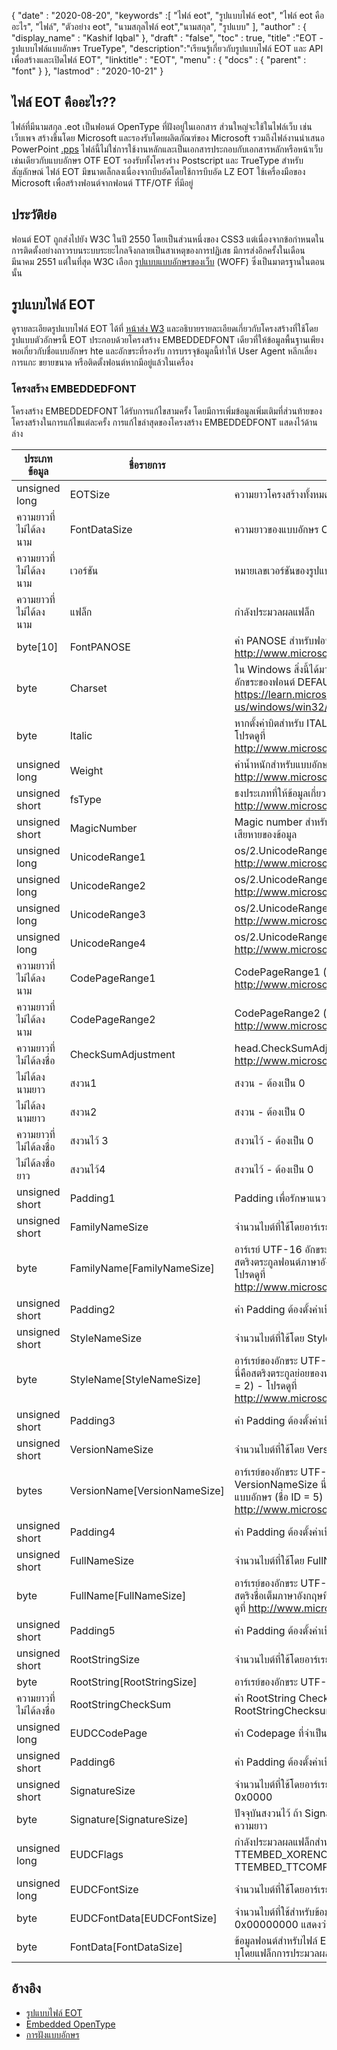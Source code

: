 {
  "date" : "2020-08-20",
  "keywords" :[ "ไฟล์ eot", "รูปแบบไฟล์ eot", "ไฟล์ eot คืออะไร", "ไฟล์", "ตัวอย่าง eot", "นามสกุลไฟล์ eot","นามสกุล", "รูปแบบ" ],
  "author" : {
    "display_name" : "Kashif Iqbal"
},
  "draft" : "false",
  "toc" : true,
  "title" :"EOT - รูปแบบไฟล์แบบอักษร TrueType",
  "description":"เรียนรู้เกี่ยวกับรูปแบบไฟล์ EOT และ API เพื่อสร้างและเปิดไฟล์ EOT",
  "linktitle" : "EOT",
  "menu" : {
    "docs" : {
      "parent" : "font"
}
},
  "lastmod" : "2020-10-21"
}

## ไฟล์ EOT คืออะไร??

ไฟล์ที่มีนามสกุล .eot เป็นฟอนต์ OpenType ที่ฝังอยู่ในเอกสาร ส่วนใหญ่จะใช้ในไฟล์เว็บ เช่น เว็บเพจ สร้างขึ้นโดย Microsoft และรองรับโดยผลิตภัณฑ์ของ Microsoft รวมถึงไฟล์งานนำเสนอ PowerPoint [.pps](/th/presentation/pps) ไฟล์นี้ไม่ใช่การใช้งานหลักและเป็นเอกสารประกอบกับเอกสารหลักหรือหน้าเว็บ เช่นเดียวกับแบบอักษร OTF EOT รองรับทั้งโครงร่าง Postscript และ TrueType สำหรับสัญลักษณ์ ไฟล์ EOT มีขนาดเล็กลงเนื่องจากบีบอัดโดยใช้การบีบอัด LZ EOT ใช้เครื่องมือของ Microsoft เพื่อสร้างฟอนต์จากฟอนต์ TTF/OTF ที่มีอยู่

## ประวัติย่อ

ฟอนต์ EOT ถูกส่งไปยัง W3C ในปี 2550 โดยเป็นส่วนหนึ่งของ CSS3 แต่เนื่องจากข้อกำหนดในการติดตั้งอย่างถาวรบนระบบระยะไกลจึงกลายเป็นสาเหตุของการปฏิเสธ มีการส่งอีกครั้งในเดือนมีนาคม 2551 แต่ในที่สุด W3C เลือก [รูปแบบแบบอักษรของเว็บ](/th/font/woff/) (WOFF) ซึ่งเป็นมาตรฐานในตอนนั้น

## รูปแบบไฟล์ EOT

ดูรายละเอียดรูปแบบไฟล์ EOT ได้ที่ [หน้าส่ง W3](https://www.w3.org/Submission/EOT/#FileFormat) และอธิบายรายละเอียดเกี่ยวกับโครงสร้างที่ใช้โดยรูปแบบตัวอักษรนี้ EOT ประกอบด้วยโครงสร้าง EMBEDDEDFONT เดียวที่ให้ข้อมูลพื้นฐานเพียงพอเกี่ยวกับชื่อแบบอักษร hte และอักขระที่รองรับ การบรรจุข้อมูลนี้ทำให้ User Agent หลีกเลี่ยงการแกะ ขยายขนาด หรือติดตั้งฟอนต์หากมีอยู่แล้วในเครื่อง

### โครงสร้าง EMBEDDEDFONT
โครงสร้าง EMBEDDEDFONT ได้รับการแก้ไขสามครั้ง โดยมีการเพิ่มข้อมูลเพิ่มเติมที่ส่วนท้ายของโครงสร้างในการแก้ไขแต่ละครั้ง การแก้ไขล่าสุดของโครงสร้าง EMBEDDEDFONT แสดงไว้ด้านล่าง

|ประเภทข้อมูล|ชื่อรายการ|รายละเอียด|
---|---|---|
|unsigned long|EOTSize|ความยาวโครงสร้างทั้งหมดเป็นไบต์ (รวมถึงข้อมูลสตริงและแบบอักษร)|
|ความยาวที่ไม่ได้ลงนาม|FontDataSize|ความยาวของแบบอักษร OpenType (FontData) ในหน่วยไบต์|
|ความยาวที่ไม่ได้ลงนาม|เวอร์ชัน|หมายเลขเวอร์ชันของรูปแบบนี้ - 0x00020002|
|ความยาวที่ไม่ได้ลงนาม|แฟล็ก|กำลังประมวลผลแฟล็ก|
|byte[10]|FontPANOSE|ค่า PANOSE สำหรับฟอนต์นี้ - โปรดดูที่ http://www.microsoft.com/typography/otspec/os2.htm#pan|
|byte|Charset|ใน Windows สิ่งนี้ได้มาจาก TEXTMETRIC.tmCharSet ค่านี้ระบุชุดอักขระของฟอนต์ DEFAULT_CHARSET (0x01) ระบุว่าไม่มีการตั้งค่า - ดู https://learn.microsoft.com/en-us/windows/win32/api/wingdi/ns-wingdi-textmetrica|
|byte|Italic|หากตั้งค่าบิตสำหรับ ITALIC ใน OS/2.fsSelection ค่าจะเป็น 0x01 - โปรดดูที่ http://www.microsoft.com/typography/otspec/os2.htm#fss|
|unsigned long|Weight|ค่าน้ำหนักสำหรับแบบอักษรนี้ - โปรดดูที่ http://www.microsoft.com/typography/otspec/os2.htm#wtc|
|unsigned short|fsType|ธงประเภทที่ให้ข้อมูลเกี่ยวกับสิทธิ์ในการฝัง - โปรดดูที่ http://www.microsoft.com/typography/otspec/os2.htm#fst|
|unsigned short|MagicNumber|Magic number สำหรับไฟล์ EOT - 0x504C. ใช้ในการตรวจสอบความเสียหายของข้อมูล|
|unsigned long|UnicodeRange1|os/2.UnicodeRange1 (บิต 0-31) - ดู http://www.microsoft.com/typography/otspec/os2.htm#ur|
|unsigned long|UnicodeRange2|os/2.UnicodeRange2 (บิต 32-63) - ดู http://www.microsoft.com/typography/otspec/os2.htm#ur|
|unsigned long|UnicodeRange3|os/2.UnicodeRange3 (บิต 64-95) - ดู http://www.microsoft.com/typography/otspec/os2.htm#ur|
|unsigned long|UnicodeRange4|os/2.UnicodeRange4 (บิต 96-127) - ดู http://www.microsoft.com/typography/otspec/os2.htm#ur|
|ความยาวที่ไม่ได้ลงนาม|CodePageRange1|CodePageRange1 (บิต 0-31) - ดู http://www.microsoft.com/typography/otspec/os2.htm#cpr|
|ความยาวที่ไม่ได้ลงนาม|CodePageRange2|CodePageRange2 (บิต 32-63) - ดู http://www.microsoft.com/typography/otspec/os2.htm#cpr|
|ความยาวที่ไม่ได้ลงชื่อ|CheckSumAdjustment|head.CheckSumAdjustment - ดูที่ http://www.microsoft.com/typography/otspec/head.htm|
|ไม่ได้ลงนามยาว|สงวน1|สงวน - ต้องเป็น 0|
|ไม่ได้ลงนามยาว|สงวน2|สงวน - ต้องเป็น 0|
|ความยาวที่ไม่ได้ลงชื่อ|สงวนไว้ 3|สงวนไว้ - ต้องเป็น 0|
|ไม่ได้ลงชื่อยาว|สงวนไว้4|สงวนไว้ - ต้องเป็น 0|
|unsigned short|Padding1|Padding เพื่อรักษาแนวยาว ค่าการเติมจะต้องตั้งค่าเป็น 0x0000 เสมอ|
|unsigned short|FamilyNameSize|จำนวนไบต์ที่ใช้โดยอาร์เรย์ FamilyName|
|byte|FamilyName[FamilyNameSize]|อาร์เรย์ UTF-16 อักขระที่มีความยาวเท่ากับ FamilyNameSize ไบต์ นี่คือสตริงตระกูลฟอนต์ภาษาอังกฤษที่พบในตารางชื่อของฟอนต์ (ชื่อ ID = 1) - โปรดดูที่ http://www.microsoft.com/typography/otspec/name.htm|
|unsigned short|Padding2|ค่า Padding ต้องตั้งค่าเป็น 0x0000 เสมอ|
|unsigned short|StyleNameSize|จำนวนไบต์ที่ใช้โดย StyleName|
|byte|StyleName[StyleNameSize]|อาร์เรย์ของอักขระ UTF-16 ที่มีความยาวเท่ากับไบต์ของ StyleNameSize นี่คือสตริงตระกูลย่อยของฟอนต์ภาษาอังกฤษที่พบในตารางชื่อของฟอนต์ (ชื่อ ID = 2) - โปรดดูที่ http://www.microsoft.com/typography/otspec/name.htm|
|unsigned short|Padding3|ค่า Padding ต้องตั้งค่าเป็น 0x0000 เสมอ|
|unsigned short|VersionNameSize|จำนวนไบต์ที่ใช้โดย VersionName|
|bytes|VersionName[VersionNameSize]|อาร์เรย์ของอักขระ UTF-16 ที่มีความยาวเท่ากับ Bytes VersionNameSize นี่คือสตริงเวอร์ชันภาษาอังกฤษที่พบในตารางชื่อของแบบอักษร (ชื่อ ID = 5) - โปรดดูที่ http://www.microsoft.com/typography/otspec/name.htm|
|unsigned short|Padding4|ค่า Padding ต้องตั้งค่าเป็น 0x0000 เสมอ|
|unsigned short|FullNameSize|จำนวนไบต์ที่ใช้โดย FullName|
|byte|FullName[FullNameSize]|อาร์เรย์ของอักขระ UTF-16 ที่มีความยาวเท่ากับไบต์ FullNameSize นี่คือสตริงชื่อเต็มภาษาอังกฤษที่พบในตารางชื่อของแบบอักษร (ชื่อ ID = 4) - โปรดดูที่ http://www.microsoft.com/typography/otspec/name.htm|
|unsigned short|Padding5|ค่า Padding ต้องตั้งค่าเป็น 0x0000 เสมอ|
|unsigned short|RootStringSize|จำนวนไบต์ที่ใช้โดยอาร์เรย์ RootString|
|byte|RootString[RootStringSize]|อาร์เรย์ของอักขระ UTF-16 ที่มีความยาวเท่ากับ RootStringSize ไบต์|
|ความยาวที่ไม่ได้ลงชื่อ|RootStringCheckSum|ค่า RootString CheckSum ดูอัลกอริทึมในการประมวลผล RootStringChecksum ด้านล่าง|
|unsigned long|EUDCCodePage|ค่า Codepage ที่จำเป็นสำหรับการสนับสนุนแบบอักษร EUDC|
|unsigned short|Padding6|ค่า Padding ต้องตั้งค่าเป็น 0x0000 เสมอ|
|unsigned short|SignatureSize|จำนวนไบต์ที่ใช้โดยอาร์เรย์ Signature สงวนไว้ในขณะนี้และควรตั้งค่าเป็น 0x0000|
|byte|Signature[SignatureSize]|ปัจจุบันสงวนไว้ ถ้า SignatureSize เป็น 0x0000 แสดงว่าอาร์เรย์นี้ไม่มีความยาว|
|unsigned long|EUDCFlags|กำลังประมวลผลแฟล็กสำหรับฟอนต์ EUDC ค่าทั่วไปอาจเป็น TTEMBED_XORENCRYPTDATA และ TTEMBED_TTCOMPRESSED|
|unsigned long|EUDCFontSize|จำนวนไบต์ที่ใช้โดยอาร์เรย์ Signature|
|byte|EUDCFontData[EUDCFontSize]|จำนวนไบต์ที่ใช้สำหรับข้อมูลแบบอักษร EUDC ถ้า EUDCFontSize เป็น 0x00000000 แสดงว่าอาร์เรย์นี้ไม่มีความยาว|
|byte|FontData[FontDataSize]|ข้อมูลฟอนต์สำหรับไฟล์ EOT นี้ ข้อมูลอาจถูกบีบอัดหรือเข้ารหัส XOR ตามที่ระบุโดยแฟล็กการประมวลผล|

## อ้างอิง

* [รูปแบบไฟล์ EOT](https://www.w3.org/Submission/EOT/)
* [Embedded OpenType](https://en.wikipedia.org/wiki/Embedded_OpenType)
* [การฝังแบบอักษร](https://en.wikipedia.org/wiki/Font_embedding)

